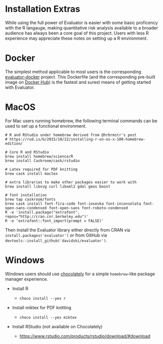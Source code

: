 # Installation Extras

While using the full power of Evaluator is easier with some basic proficency with the R langauge, making quantitative risk analysis available to a broader audience has always been a core goal of this project. Users with less R experience may appreciate these notes on setting up a R environment.

# Docker

The simplest method applicable to most users is the corresponding [evaluator-docker](https://github.com/davidski/evaluator-docker) project. This Dockerfile (and the corresponding pre-built image on [Docker Hub](https://hub.docker.com/r/davidski/evaluator)) is the fastest and surest means of getting started with Evaluator.

# MacOS

For Mac users running homebrew, the following terminal commands can be used to 
set up a functional environment.

```
# R and RStudio under homebrew derived from @hrbrmstr's post
# https://rud.is/b/2015/10/22/installing-r-on-os-x-100-homebrew-edition/

# Core R and RStudio
brew install homebrew/science/R
brew install Caskroom/cask/rstudio

# Latex required for PDF knitting
brew cask install mactex
 
# extra libraries to make other packages easier to work with 
brew install libsvg curl libxml2 gdal geos boost
 
# font installation
brew tap caskroom/fonts
brew cask install font-fira-code font-iosevka font-inconsolata font-open-sans-condensed font-open-sans font-roboto-condensed
R -e 'install.package("extrafont", repos="http://cran.cnr.berkeley.edu")'
R -e 'extrafont::font_import(prompt = FALSE)'
```

Then install the Evaluator library either directly from CRAN via `install.packages('evaluator')` or from GitHub via `devtools::install_github('davidski/evaluator')`.

# Windows

Windows users should use [chocolately](https://chocolatey.org/install) for a simple `homebrew`-like package manager experience.

- Install R

    -  `choco install --yes r`

- Install miktex for PDF knitting

    - `choco install --yes miktex`

- Install RStudio (not available on Chocolately)

    - https://www.rstudio.com/products/rstudio/download/#download